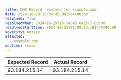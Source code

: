 ```yaml
---
title: DNS Record resolved for example.com
date: 2024-10-29T15:54:45.042564+00:00
resolved: True
resolvedWhen: 2024-10-29T15:54:45.042577+00:00
resolvedStartTime: 2024-10-25T21:09:43.191474+00:00
severity: notice
affected:
  - example.com
section: issue
---
```


| Expected Record  | Actual Record  |
|------------------|----------------|
| 93.184.215.14 | 93.184.215.14 |
